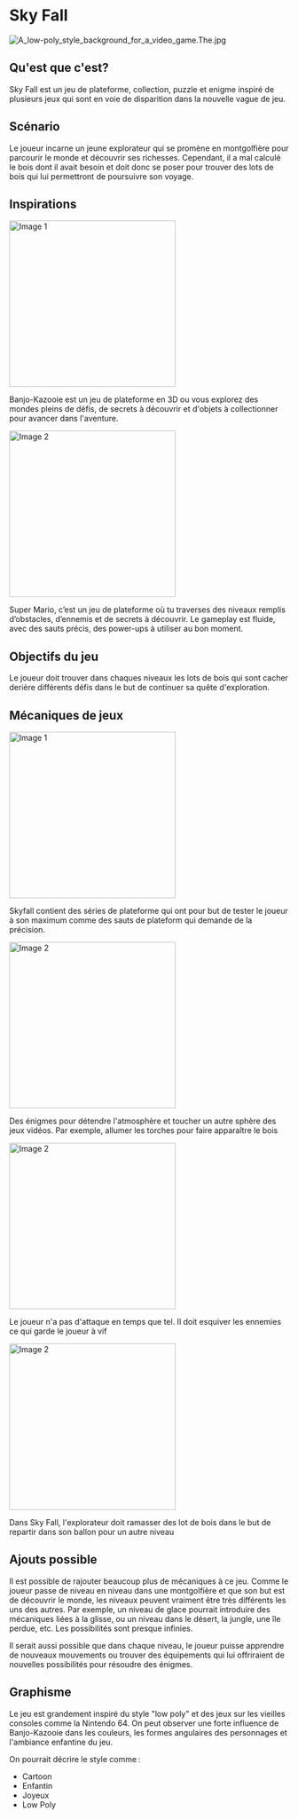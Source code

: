 # Sky Fall

![A_low-poly_style_background_for_a_video_game._The_.jpg](../images/A_low-poly_style_background_for_a_video_game._The_.jpg)

## Qu'est que c'est?

Sky Fall est un jeu de plateforme, collection, puzzle et enigme inspiré de plusieurs jeux
qui sont en voie de disparition dans la nouvelle vague de jeu.

## Scénario


Le joueur incarne un jeune explorateur qui se promène en montgolfière pour parcourir le monde et découvrir ses richesses. Cependant, il a mal calculé le bois dont il avait besoin et doit donc se poser pour trouver des lots de bois qui lui permettront de poursuivre son voyage.

## Inspirations

<tabs>
    <tab title="Banjo">
        <img src="../images/banjo.jpeg" alt="Image 1" width="300" />
        <p>Banjo-Kazooie est un jeu de plateforme en 3D ou vous explorez des mondes pleins de défis, de secrets à découvrir et d'objets à collectionner pour avancer dans l'aventure.</p>
    </tab>
    <tab title="Mario">
        <img src="../images/mario.jpeg" alt="Image 2" width="300" />
        <p>Super Mario, c’est un jeu de plateforme où tu traverses des niveaux remplis d’obstacles, d’ennemis et de secrets à découvrir. Le gameplay est fluide, avec des sauts précis, des power-ups à utiliser au bon moment.</p>
    </tab>
</tabs>


## Objectifs du jeu

Le joueur doit trouver dans chaques niveaux les lots de bois qui sont cacher derière différents défis dans le but
de continuer sa quête d'exploration.

## Mécaniques de jeux

<tabs>
    <tab title="Plateforme">
        <img src="../images/plateforming.png" alt="Image 1" width="300" />
        <p>Skyfall contient des séries de plateforme qui ont pour but de tester le joueur à son maximum comme des sauts de 
            plateform qui demande de la précision.</p>
    </tab>
    <tab title="Enigme">
        <img src="enignme.png" alt="Image 2" width="300" />
        <p>Des énigmes pour détendre l'atmosphère et toucher un autre sphère des jeux vidéos. Par exemple, allumer les torches
            pour faire apparaître le bois</p>
    </tab>
    <tab title="Ennemi">
        <img src="../images/ennemis.png" alt="Image 2" width="300" />
        <p>Le joueur n'a pas d'attaque en temps que tel. Il doit esquiver les ennemies ce qui garde le joueur à vif</p>
    </tab>
    <tab title="Collection">
        <img src="../images/bois.png" alt="Image 2" width="300" />
        <p>Dans Sky Fall, l'explorateur doit ramasser des lot de bois dans le but de repartir dans son ballon pour un autre niveau</p>
    </tab>
</tabs>

## Ajouts possible

Il est possible de rajouter beaucoup plus de mécaniques à ce jeu. Comme le joueur passe de niveau en niveau dans une montgolfière et que son but est de découvrir le monde, les niveaux peuvent vraiment être très différents les uns des autres. Par exemple, un niveau de glace pourrait introduire des mécaniques liées à la glisse, ou un niveau dans le désert, la jungle, une île perdue, etc. Les possibilités sont presque infinies.

Il serait aussi possible que dans chaque niveau, le joueur puisse apprendre de nouveaux mouvements ou trouver des équipements qui lui offriraient de nouvelles possibilités pour résoudre des énigmes.

## Graphisme

Le jeu est grandement inspiré du style "low poly" et des jeux sur les vieilles consoles comme la Nintendo 64. On peut observer une forte influence de Banjo-Kazooie dans les couleurs, les formes angulaires des personnages et l'ambiance enfantine du jeu.

On pourrait décrire le style comme :

- Cartoon
- Enfantin
- Joyeux
- Low Poly

